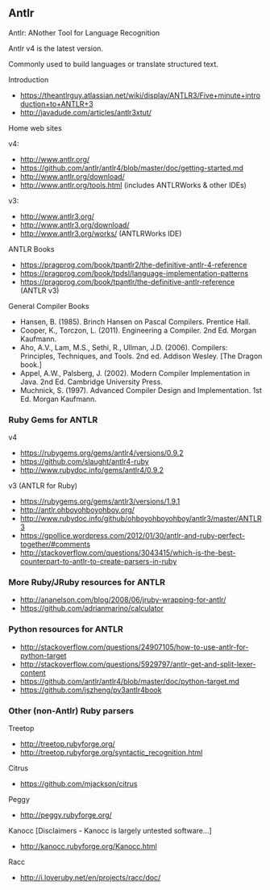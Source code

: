 ## Antlr

Antlr: ANother Tool for Language Recognition

Antlr v4 is the latest version.

Commonly used to build languages or translate structured text.

Introduction

- https://theantlrguy.atlassian.net/wiki/display/ANTLR3/Five+minute+introduction+to+ANTLR+3
- http://javadude.com/articles/antlr3xtut/

Home web sites

v4:
- http://www.antlr.org/
- https://github.com/antlr/antlr4/blob/master/doc/getting-started.md
- http://www.antlr.org/download/
- http://www.antlr.org/tools.html (includes ANTLRWorks & other IDEs)

v3:
- http://www.antlr3.org/
- http://www.antlr3.org/download/
- http://www.antlr3.org/works/ (ANTLRWorks IDE)

ANTLR Books

- https://pragprog.com/book/tpantlr2/the-definitive-antlr-4-reference
- https://pragprog.com/book/tpdsl/language-implementation-patterns
- https://pragprog.com/book/tpantlr/the-definitive-antlr-reference (ANTLR v3)

General Compiler Books

- Hansen, B. (1985). Brinch Hansen on Pascal Compilers. Prentice Hall.
- Cooper, K., Torczon, L. (2011). Engineering a Compiler. 2nd Ed. Morgan Kaufmann.
- Aho, A.V., Lam, M.S., Sethi, R., Ullman, J.D. (2006). Compilers: Principles, Techniques, and Tools. 2nd ed. Addison Wesley. [The Dragon book.]
- Appel, A.W., Palsberg, J. (2002). Modern Compiler Implementation in Java. 2nd Ed. Cambridge University Press.
- Muchnick, S. (1997). Advanced Compiler Design and Implementation. 1st Ed. Morgan Kaufmann.


### Ruby Gems for ANTLR

v4

- https://rubygems.org/gems/antlr4/versions/0.9.2
- https://github.com/slaught/antlr4-ruby
- http://www.rubydoc.info/gems/antlr4/0.9.2

v3 (ANTLR for Ruby)

- https://rubygems.org/gems/antlr3/versions/1.9.1
- http://antlr.ohboyohboyohboy.org/
- http://www.rubydoc.info/github/ohboyohboyohboy/antlr3/master/ANTLR3
- https://gpollice.wordpress.com/2012/01/30/antlr-and-ruby-perfect-together/#comments
- http://stackoverflow.com/questions/3043415/which-is-the-best-counterpart-to-antlr-to-create-parsers-in-ruby

### More Ruby/JRuby resources for ANTLR

- http://ananelson.com/blog/2008/06/jruby-wrapping-for-antlr/
- https://github.com/adrianmarino/calculator

### Python resources for ANTLR

- http://stackoverflow.com/questions/24907105/how-to-use-antlr-for-python-target
- http://stackoverflow.com/questions/5929797/antlr-get-and-split-lexer-content
- https://github.com/antlr/antlr4/blob/master/doc/python-target.md
- https://github.com/jszheng/py3antlr4book

### Other (non-Antlr) Ruby parsers

Treetop

- http://treetop.rubyforge.org/
- http://treetop.rubyforge.org/syntactic_recognition.html

Citrus

- https://github.com/mjackson/citrus

Peggy

- http://peggy.rubyforge.org/

Kanocc [Disclaimers - Kanocc is largely untested software...]

- http://kanocc.rubyforge.org/Kanocc.html

Racc

- http://i.loveruby.net/en/projects/racc/doc/

